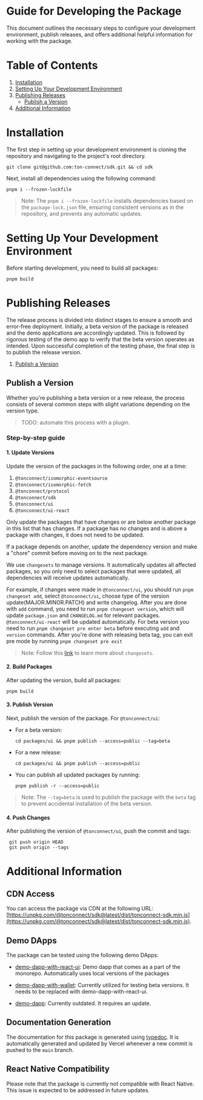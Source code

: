# Guide for Developing the Package

This document outlines the necessary steps to configure your development environment, publish releases, and offers additional helpful information for working with the package.

# Table of Contents

1. [Installation](#installation)
2. [Setting Up Your Development Environment](#setting-up-your-development-environment)
3. [Publishing Releases](#publishing-releases)
   - [Publish a Version](#publish-a-version)
4. [Additional Information](#additional-information)

# Installation

The first step in setting up your development environment is cloning the repository and navigating to the project's root directory.

```shell
git clone git@github.com:ton-connect/sdk.git && cd sdk
```

Next, install all dependencies using the following command:

```shell
pnpm i --frozen-lockfile
```

> Note: The `pnpm i --frozen-lockfile` installs dependencies based on the `package-lock.json` file, ensuring consistent versions as in the repository, and prevents any automatic updates.

# Setting Up Your Development Environment

Before starting development, you need to build all packages:

```shell
pnpm build
```

# Publishing Releases

The release process is divided into distinct stages to ensure a smooth and error-free deployment. Initially, a beta version of the package is released and the demo applications are accordingly updated. This is followed by rigorous testing of the demo app to verify that the beta version operates as intended. Upon successful completion of the testing phase, the final step is to publish the release version.

1. [Publish a Version](#publish-a-version)

## Publish a Version

Whether you're publishing a beta version or a new release, the process consists of several common steps with slight variations depending on the version type.

> TODO: automate this process with a plugin.

### Step-by-step guide

#### 1. Update Versions

Update the version of the packages in the following order, one at a time:

 1. `@tonconnect/isomorphic-eventsource`
 2. `@tonconnect/isomorphic-fetch`
 3. `@tonconnect/protocol`
 4. `@tonconnect/sdk`
 5. `@tonconnect/ui`
 6. `@tonconnect/ui-react`

Only update the packages that have changes or are below another package in this list that has changes. If a package has no changes and is above a package with changes, it does not need to be updated.

If a package depends on another, update the dependency version and make a "chore" commit before moving on to the next package.

We use `changesets` to manage versions. It automatically updates all affected packages, so you only need to select packages that were updated, all dependencies will receive updates automatically.

For example, if changes were made in `@tonconnect/ui`, you should run `pnpm changeset add`, select `@tonconnect/ui`, choose type of the version update(MAJOR.MINOR.PATCH) and write changelog. After you are done with `add` command, you need to run `pnpm changeset version`, which will update `package.json` and `CHANGELOG.md` for relevant packages. `@tonconnect/ui-react` will be updated automatically.
For beta version you need to run `pnpm changeset pre enter beta` before executing `add` and `version` commands. After you're done with releasing beta tag, you can exit pre mode by running `pnpm changeset pre exit`

> Note: Follow this [link](https://github.com/changesets/changesets/blob/main/docs/adding-a-changeset.md) to learn more about `changesets`.

#### 2. Build Packages

After updating the version, build all packages:

```shell
pnpm build
```

#### 3. Publish Version

Next, publish the version of the package. For `@tonconnect/ui`:

- For a beta version:
  ```shell
  cd packages/ui && pnpm publish --access=public --tag=beta
  ```
- For a new release:
  ```shell
  cd packages/ui && pnpm publish --access=public
  ```
- You can publish all updated packages by running:
  ```shell
  pnpm publish -r --access=public
  ```

> Note: The `--tag=beta` is used to publish the package with the `beta` tag to prevent accidental installation of the beta version.

#### 4. Push Changes

After publishing the version of `@tonconnect/ui`, push the commit and tags:

```shell
 git push origin HEAD
 git push origin --tags
```

# Additional Information

## CDN Access

You can access the package via CDN at the following URL: [https://unpkg.com/@tonconnect/sdk@latest/dist/tonconnect-sdk.min.js](https://unpkg.com/@tonconnect/sdk@latest/dist/tonconnect-sdk.min.js).

## Demo DApps

The package can be tested using the following demo DApps:

- [demo-dapp-with-react-ui](apps/demo-dapp-with-react-ui): Demo dapp that comes as a part of the monorepo. Automatically uses local versions of the packages

- [demo-dapp-with-wallet](https://github.com/ton-connect/demo-dapp-with-wallet): Currently utilized for testing beta versions. It needs to be replaced with demo-dapp-with-react-ui.

- [demo-dapp](https://github.com/ton-connect/demo-dapp): Currently outdated. It requires an update.

## Documentation Generation

The documentation for this package is generated using [typedoc](https://typedoc.org/). It is automatically generated and updated by Vercel whenever a new commit is pushed to the `main` branch.

## React Native Compatibility

Please note that the package is currently not compatible with React Native. This issue is expected to be addressed in future updates.


